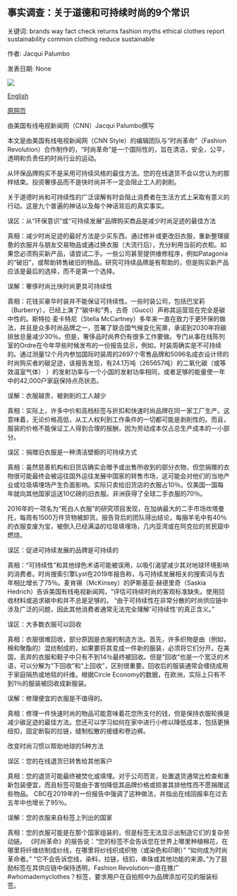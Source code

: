 ## 事实调查：关于道德和可持续时尚的9个常识

关键词: brands way fact check returns fashion myths ethical clothes report sustainability common clothing reduce sustainable

作者: Jacqui Palumbo

发表日期: None

![](https://cdn.cnn.com/cnnnext/dam/assets/200828134718-myth-busting-sept-issue-super-tease.jpg)

[English](Fact%20check%3A%209%20common%20myths%20about%20ethical%20and%20sustainable%20fashion.md)

[原网页](https://edition.cnn.com/style/article/common-myths-about-ethical-and-sustainable-fashion-sept/index.html)

由美国有线电视新闻网（CNN）Jacqui Palumbo撰写

本文是由美国有线电视新闻网（CNN Style）的编辑团队与“时尚革命”（Fashion Revolution）合作制作的，“时尚革命”是一个国际性的，旨在清洁，安全，公平，透明和负责任的时尚行业的运动。

从环保品牌购买不是采用可持续风格的最佳方法。您的在线退货不会以您认为的那样结束。投资奢侈品而不是快时尚并不一定会阻止工人的剥削。

关于道德时尚和可持续性的广泛误解有时会阻止消费者在生活方式上采取有意义的行动。这是九个普遍的神话以及每个神话背后的真实事实。

误区：从“环保意识”或“可持续发展”品牌购买商品是减少时尚足迹的最佳方法

真相：减少时尚足迹的最好方法是少买东西。通过修补或更改旧衣服，重新整理疲惫的衣服并与朋友交易物品或通过换衣服（大流行后），充分利用当前的衣柜。如果您必须购买新产品，请尝试二手。一些公司甚至提供维修程序，例如Patagonia的“破旧”，或帮助转售破旧的物品。研究可持续品牌是有帮助的，但是购买新产品应该是最后的选择，而不是第一个选择。

误解：奢侈时尚比快时尚更具可持续性

真相：花钱买豪华时装并不能保证可持续性。一些时装公司，包括巴宝莉（Burberry），已经上演了“碳中和”秀，古奇（Gucci）声称其运营现在完全是碳中性的。斯特拉·麦卡特尼（Stella McCartney）多年来一直在致力于更环保的做法，并且是众多时尚品牌之一，签署了联合国气候变化宪章，承诺到2030年将碳排放总量减少30％。但是，奢侈品时尚界仍有很多工作要做。专门从事在线陈列室的Ordre在今年早些时候发布的一份报告显示，例如，时装周确实是不可持续的。通过测量12个月内参加国际时装周的2697个零售品牌和5096名成衣设计师的时尚购买者的碳足迹，该报告发现，有24.1万吨（265657吨）的二氧化碳（或等效温室气体） ）的发射功率与一个小国的发射功率相同，或者足够的能量使一年中的42,000户家庭保持点亮状态。

误解：衣服越贵，被剥削的工人越少

真相：实际上，许多中价和高档标签与折扣和快速时尚品牌在同一家工厂生产。这意味着，无论价格高低，从工人权利到工作条件的一切都可能是剥削性的。而且，服装的价格不能保证工人得到合理的报酬，因为劳动成本仅占总生产成本的一小部分。

误区：捐赠旧衣服是一种清洁壁橱的可持续方式

真相：虽然慈善机构和旧货店确实会赠予或出售所收到的部分衣物，但您捐赠的衣物很可能最终会被运往国外运往发展中国家的转售市场，这可能会对他们的当地产业或垃圾填埋场产生负面影响。实际只卖给旧货店的衣服占10％。仅美国一国每年就向其他国家运送10亿磅的旧衣服。非洲获得了全球二手衣服的70％。

2016年的一项名为“死白人衣服”的研究项目发现，在加纳最大的二手市场坎塔曼托，每周有1500万件货物被卸货。报告背后的团队得出结论，每捆羊毛中有40％的衣服变废为宝，被倒入已经满溢的垃圾填埋场，几内亚湾或在阿克拉的贫民窟中燃烧。

误区：促进可持续发展的品牌是可持续的

真相：“可持续性”和其他绿色术语可能被误用，以吸引渴望减少其对地球环境影响的消费者。时尚搜索引擎Lyst在2019年报告称，与可持续发展相关的搜索词与去年相比增长了75％。麦肯锡（McKinsey）的萨斯基亚·赫德里奇（Saskia Hedrich）告诉美国有线电视新闻网，“评估可持续时尚的客观标准缺失。使用回收材料或追求碳中和并不总是足够的。 “由于可持续性在非常分散的时尚供应链中涉及广泛的问题，因此其他消费者通常无法完全理解'可持续性'的真正含义。”

误区：大多数衣服可以回收

真相：衣服很难回收，部分原因是衣服的制造方法。首先，许多织物是由（例如，棉和聚酯的）混纺制成的，​​如果要将其变成一件新的服装，必须将它们分开。在美国，丢弃的衣服和鞋子中只有不到14％最终被回收。但是“回收”也是一个宽泛的术语，可以分解为“下回收”和“上回收”，区别很重要。回收后的服装通常会缠绕成用于家庭隔热或地毯的纤维。根据Circle Economy的数据，在欧洲，实际上只有不到1％的服装被回收成新服装。

误解：修理便宜的衣服是不值得的。

真相：修理一件快速时尚的物品可能意味着花您所支付的钱，但是保持衣服轮换是减少碳足迹的最佳方法。您还可以学习如何在家中进行小修以降低成本，包括更换纽扣，固定断裂的拉链，缝制松散的接缝和卷边裤。

改变时尚习惯以帮助地球的5种方法

误区：您的在线退货已转售给其他客户

真相：您的退货可能最终被焚化或填埋。对于公司而言，处置退货通常比检查和重新包装便宜，而且标签可能由于害怕降低其品牌价格或损害其排他性而不愿捐赠这些物品。 CBC在2019年的一份报告中强调了这种做法，并指出在线回报率在过去五年中也增长了95％。

误解：您的衣服来自标签上列出的国家

真相：您的衣服可能是在那个国家组装的，但是标签无法显示出制造它们的复杂劳动链。 《时尚革命》的报告说：“您的标签不会告诉您在世界上哪里种植棉花，在哪里将纤维纺制成纱线，在哪里将纱线织成织物（或染色和印刷）” “如何成为时尚革命者。” “它不会告诉您线，染料，拉链，纽扣，串珠或其他功能的来源。”为了鼓励标签在其供应链中保持透明，Fashion Revolution一直在推广\#whomademyclothes？标签，要求用户在自拍照中为品牌添加可见的服装标签。